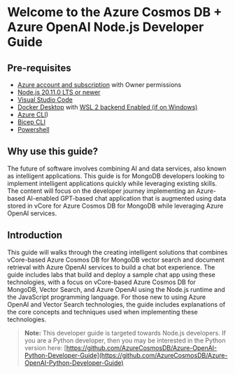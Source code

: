 # Welcome to the Azure Cosmos DB + Azure OpenAI Node.js Developer Guide

## Pre-requisites

- [Azure account and subscription](https://azure.microsoft.com/free/) with Owner permissions
- [Node.js 20.11.0 LTS or newer](https://nodejs.org/)
- [Visual Studio Code](https://code.visualstudio.com/download)
- [Docker Desktop](https://www.docker.com/products/docker-desktop/) with [WSL 2 backend Enabled (if on Windows)](https://learn.docker.com/desktop/wsl/)
- [Azure CLI](https://learn.microsoft.com/en-us/cli/azure/install-azure-cli))
- [Bicep CLI](https://learn.microsoft.com/azure/azure-resource-manager/bicep/install#install-manually)
- [Powershell](https://learn.microsoft.com/powershell/scripting/install/installing-powershell?view=powershell-7.3)

## Why use this guide?

The future of software involves combining AI and data services, also known as intelligent applications. This guide is for MongoDB developers looking to implement intelligent applications quickly while leveraging existing skills. The content will focus on the developer journey implementing an Azure-based AI-enabled GPT-based chat application that is augmented using data stored in vCore for Azure Cosmos DB for MongoDB while leveraging Azure OpenAI services.

## Introduction

This guide will walks through the creating intelligent solutions that combines vCore-based Azure Cosmos DB for MongoDB vector search and document retrieval with Azure OpenAI services to build a chat bot experience. The guide includes labs that build and deploy a sample chat app using these technologies, with a focus on vCore-based Azure Cosmos DB for MongoDB, Vector Search, and Azure OpenAI using the Node.js runtime and the JavaScript programming language. For those new to using Azure OpenAI and Vector Search technologies, the guide includes explanations of the core concepts and techniques used when implementing these technologies.

> **Note:** This developer guide is targeted towards Node.js developers. If you are a Python developer, then you may be interested in the Python version here: [https://github.com/AzureCosmosDB/Azure-OpenAI-Python-Developer-Guide](https://github.com/AzureCosmosDB/Azure-OpenAI-Python-Developer-Guide)
